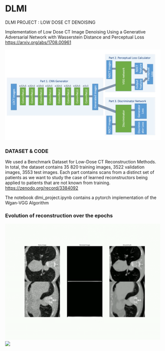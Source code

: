 # DLMI
DLMI PROJECT : LOW DOSE CT DENOISING

Implementation of Low Dose CT Image Denoising Using a Generative Adversarial Network with Wasserstein Distance and Perceptual Loss
https://arxiv.org/abs/1708.00961 

<img src="https://github.com/Ryosaeba8/DLMI/blob/master/images/wgan_vgg.JPG" width="550"/>    

### DATASET & CODE

We used a Benchmark Dataset for Low-Dose CT Reconstruction Methods. In total, the dataset contains 35 820 training images, 3522 validation images, 3553 test images. Each part contains scans from a distinct set of patients as we want to study the case of learned reconstructors being applied to patients that are not known from training.
https://zenodo.org/record/3384092

The notebook dlmi_project.ipynb contains a pytorch implementation of the Wgan-VGG Algorithm
### Evolution of reconstruction over the epochs

<img src="https://github.com/Ryosaeba8/DLMI/blob/master/videos/wgan_vgg.gif" width="550"/>   

<img src="https://github.com/Ryosaeba8/DLMI/blob/master/videos/vgg_alone.gif" width="550"/>   

